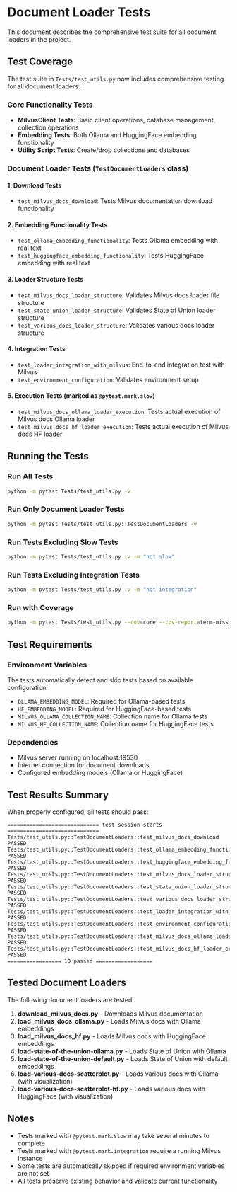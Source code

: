# Document Loader Tests

This document describes the comprehensive test suite for all document loaders in the project.

## Test Coverage

The test suite in `Tests/test_utils.py` now includes comprehensive testing for all document loaders:

### Core Functionality Tests
- **MilvusClient Tests**: Basic client operations, database management, collection operations
- **Embedding Tests**: Both Ollama and HuggingFace embedding functionality
- **Utility Script Tests**: Create/drop collections and databases

### Document Loader Tests (`TestDocumentLoaders` class)

#### 1. **Download Tests**
- `test_milvus_docs_download`: Tests Milvus documentation download functionality

#### 2. **Embedding Functionality Tests**
- `test_ollama_embedding_functionality`: Tests Ollama embedding with real text
- `test_huggingface_embedding_functionality`: Tests HuggingFace embedding with real text

#### 3. **Loader Structure Tests**
- `test_milvus_docs_loader_structure`: Validates Milvus docs loader file structure
- `test_state_union_loader_structure`: Validates State of Union loader structure
- `test_various_docs_loader_structure`: Validates various docs loader structure

#### 4. **Integration Tests**
- `test_loader_integration_with_milvus`: End-to-end integration test with Milvus
- `test_environment_configuration`: Validates environment setup

#### 5. **Execution Tests** (marked as `@pytest.mark.slow`)
- `test_milvus_docs_ollama_loader_execution`: Tests actual execution of Milvus docs Ollama loader
- `test_milvus_docs_hf_loader_execution`: Tests actual execution of Milvus docs HF loader

## Running the Tests

### Run All Tests
```bash
python -m pytest Tests/test_utils.py -v
```

### Run Only Document Loader Tests
```bash
python -m pytest Tests/test_utils.py::TestDocumentLoaders -v
```

### Run Tests Excluding Slow Tests
```bash
python -m pytest Tests/test_utils.py -v -m "not slow"
```

### Run Tests Excluding Integration Tests
```bash
python -m pytest Tests/test_utils.py -v -m "not integration"
```

### Run with Coverage
```bash
python -m pytest Tests/test_utils.py --cov=core --cov-report=term-missing
```

## Test Requirements

### Environment Variables
The tests automatically detect and skip tests based on available configuration:

- `OLLAMA_EMBEDDING_MODEL`: Required for Ollama-based tests
- `HF_EMBEDDING_MODEL`: Required for HuggingFace-based tests
- `MILVUS_OLLAMA_COLLECTION_NAME`: Collection name for Ollama tests
- `MILVUS_HF_COLLECTION_NAME`: Collection name for HuggingFace tests

### Dependencies
- Milvus server running on localhost:19530
- Internet connection for document downloads
- Configured embedding models (Ollama or HuggingFace)

## Test Results Summary

When properly configured, all tests should pass:

```
============================= test session starts =============================
Tests/test_utils.py::TestDocumentLoaders::test_milvus_docs_download PASSED
Tests/test_utils.py::TestDocumentLoaders::test_ollama_embedding_functionality PASSED
Tests/test_utils.py::TestDocumentLoaders::test_huggingface_embedding_functionality PASSED
Tests/test_utils.py::TestDocumentLoaders::test_milvus_docs_loader_structure PASSED
Tests/test_utils.py::TestDocumentLoaders::test_state_union_loader_structure PASSED
Tests/test_utils.py::TestDocumentLoaders::test_various_docs_loader_structure PASSED
Tests/test_utils.py::TestDocumentLoaders::test_loader_integration_with_milvus PASSED
Tests/test_utils.py::TestDocumentLoaders::test_environment_configuration PASSED
Tests/test_utils.py::TestDocumentLoaders::test_milvus_docs_ollama_loader_execution PASSED
Tests/test_utils.py::TestDocumentLoaders::test_milvus_docs_hf_loader_execution PASSED
================= 10 passed ==================
```

## Tested Document Loaders

The following document loaders are tested:

1. **download_milvus_docs.py** - Downloads Milvus documentation
2. **load_milvus_docs_ollama.py** - Loads Milvus docs with Ollama embeddings
3. **load_milvus_docs_hf.py** - Loads Milvus docs with HuggingFace embeddings
4. **load-state-of-the-union-ollama.py** - Loads State of Union with Ollama
5. **load-state-of-the-union-default.py** - Loads State of Union with default embeddings
6. **load-various-docs-scatterplot.py** - Loads various docs with Ollama (with visualization)
7. **load-various-docs-scatterplot-hf.py** - Loads various docs with HuggingFace (with visualization)

## Notes

- Tests marked with `@pytest.mark.slow` may take several minutes to complete
- Tests marked with `@pytest.mark.integration` require a running Milvus instance
- Some tests are automatically skipped if required environment variables are not set
- All tests preserve existing behavior and validate current functionality
